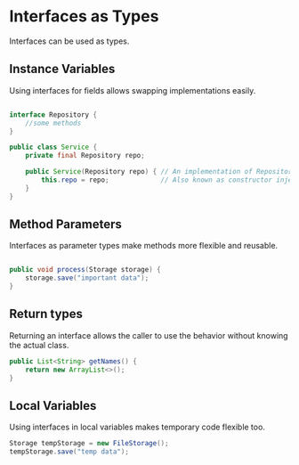 # Interfaces as Types

Interfaces can be used as types.

## Instance Variables

Using interfaces for fields allows swapping implementations easily.

```java

interface Repository {
	//some methods
}

public class Service {
    private final Repository repo;

    public Service(Repository repo) { // An implementation of Repository interface can be passed.
        this.repo = repo;			  // Also known as constructor injection
    }
}

```

## Method Parameters

Interfaces as parameter types make methods more flexible and reusable.

```java

public void process(Storage storage) {
    storage.save("important data");
}

```

## Return types

Returning an interface allows the caller to use the behavior without knowing the actual class.

```java
public List<String> getNames() {
    return new ArrayList<>();
}

```

## Local Variables

Using interfaces in local variables makes temporary code flexible too.

```java
Storage tempStorage = new FileStorage();
tempStorage.save("temp data");

```